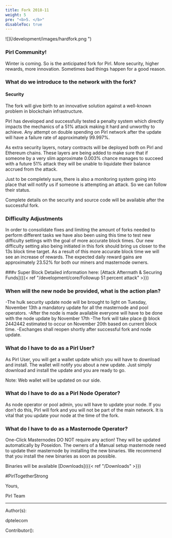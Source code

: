 ```yaml
---
title: Fork 2018-11
weight: 5
pre: "<b>5. </b>"
disableToc: true
---
```


![](/development/images/hardfork.png ")


### Pirl Community!

Winter is coming. So is the anticipated fork for Pirl.
More security, higher rewards, more innovation. Sometimes bad things happen for a good reason.


### What do we introduce to the network with the fork?


#### Security


The fork will give birth to an innovative solution against a well-known problem in blockchain infrastructure.


Pirl has developed and successfully tested a penalty system which directly impacts the mechanics of a 51% attack making it hard and unworthy to achieve. Any attempt on double spending on Pirl network after the update will have a failure rate of approximately 99.997%.


As extra security layers, notary contracts will be deployed both on Pirl and Ethereum chains. These layers are being added to make sure that if someone by a very slim approximate 0.003% chance manages to succeed with a future 51% attack they will be unable to liquidate their balance accrued from the attack.


Just to be completely sure, there is also a monitoring system going into place that will notify us if someone is attempting an attack. So we can follow their status.


Complete details on the security and source code will be available after the successful fork.


### Difficulty Adjustments


In order to consolidate fixes and limiting the amount of forks needed to perform different tasks we have also been using this time to test new difficulty settings with the goal of more accurate block times. Our new difficulty setting also being initiated in this fork should bring us closer to the 13s block time target. As a result of this more accurate block time we will see an increase of rewards. The expected daily reward gains are approximately 23.52% for both our miners and masternode owners.


###v Super Block
Detailed information here: [Attack Aftermath & Securing Funds]({{< ref "/development/core/Followup 51 percent attack" >}})


### When will the new node be provided, what is the action plan?


-The hulk security update node will be brought to light on Tuesday, November 13th a mandatory update for all the masternode and pool operators.
-After the node is made available everyone will have to be done with the node update by November 17th
-The fork will take place @ block 2442442 estimated to occur on November 20th based on current block time.
-Exchanges shall reopen shortly after successful fork and node update.


### What do I have to do as a Pirl User?


As Pirl User, you will get a wallet update which you will have to download and install. The wallet will notify you about a new update.
Just simply download and install the update and you are ready to go.


Note: Web wallet will be updated on our side.


### What do I have to do as a Pirl Node Operator?


As node operator or pool admin, you will have to update your node.
If you don’t do this, Pirl will fork and you will not be part of the main network.
It is vital that you update your node at the time of the fork.


### What do I have to do as a Masternode Operator?
One-Click Masternodes DO NOT require any action! They will be updated automatically by Poseidon.
The owners of a Manual setup masternode need to update their masternode by installing the new binaries.
We recommend that you install the new binaries as soon as possible.


Binaries will be available [Downloads]({{< ref "/Downloads" >}})

 
#PirlTogetherStrong


Yours,

Pirl Team


---
Author(s):  

dptelecom  

Contributor():

